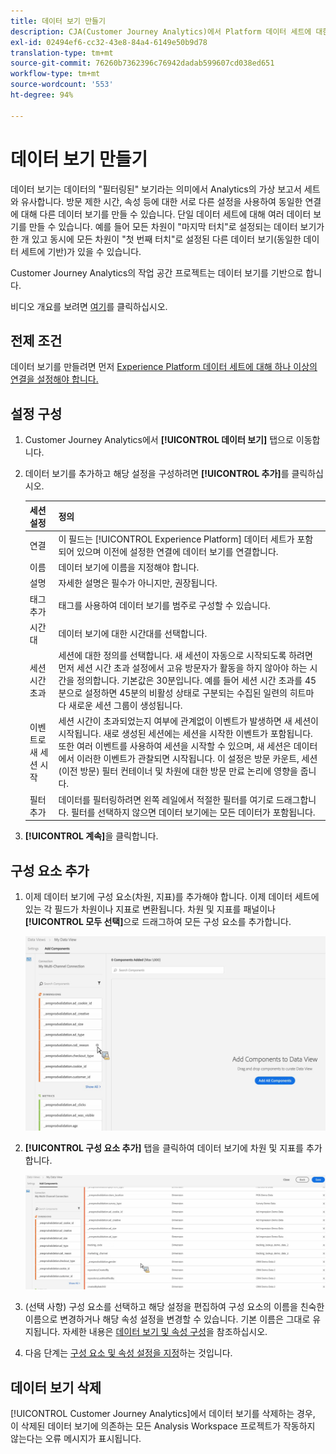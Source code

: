 ```yaml
---
title: 데이터 보기 만들기
description: CJA(Customer Journey Analytics)에서 Platform 데이터 세트에 대한 데이터 보기를 만드는 방법에 대해 설명합니다.
exl-id: 02494ef6-cc32-43e8-84a4-6149e50b9d78
translation-type: tm+mt
source-git-commit: 76260b7362396c76942dadab599607cd038ed651
workflow-type: tm+mt
source-wordcount: '553'
ht-degree: 94%

---
```


# 데이터 보기 만들기

데이터 보기는 데이터의 &quot;필터링된&quot; 보기라는 의미에서 Analytics의 가상 보고서 세트와 유사합니다. 방문 제한 시간, 속성 등에 대한 서로 다른 설정을 사용하여 동일한 연결에 대해 다른 데이터 보기를 만들 수 있습니다. 단일 데이터 세트에 대해 여러 데이터 보기를 만들 수 있습니다. 예를 들어 모든 차원이 &quot;마지막 터치&quot;로 설정되는 데이터 보기가 한 개 있고 동시에 모든 차원이 &quot;첫 번째 터치&quot;로 설정된 다른 데이터 보기(동일한 데이터 세트에 기반)가 있을 수 있습니다.

Customer Journey Analytics의 작업 공간 프로젝트는 데이터 보기를 기반으로 합니다.

비디오 개요를 보려면 [여기](https://docs.adobe.com/content/help/en/platform-learn/tutorials/cja/basic-configuration-for-data-views.html)를 클릭하십시오.

## 전제 조건

데이터 보기를 만들려면 먼저 [Experience Platform 데이터 세트에 대해 하나 이상의 연결을 설정해야 합니다.](/help/connections/create-connection.md)

## 설정 구성

1. Customer Journey Analytics에서 **[!UICONTROL 데이터 보기]** 탭으로 이동합니다.

1. 데이터 보기를 추가하고 해당 설정을 구성하려면 **[!UICONTROL 추가]**&#x200B;를 클릭하십시오.

   | 세션 설정 | 정의 |
   |---|---|
   | 연결 | 이 필드는 [!UICONTROL Experience Platform] 데이터 세트가 포함되어 있으며 이전에 설정한 연결에 데이터 보기를 연결합니다. |
   | 이름 | 데이터 보기에 이름을 지정해야 합니다. |
   | 설명 | 자세한 설명은 필수가 아니지만, 권장됩니다. |
   | 태그 추가 | 태그를 사용하여 데이터 보기를 범주로 구성할 수 있습니다. |
   | 시간대 | 데이터 보기에 대한 시간대를 선택합니다. |
   | 세션 시간 초과 | 세션에 대한 정의를 선택합니다. 새 세션이 자동으로 시작되도록 하려면 먼저 세션 시간 초과 설정에서 고유 방문자가 활동을 하지 않아야 하는 시간을 정의합니다. 기본값은 30분입니다. 예를 들어 세션 시간 초과를 45분으로 설정하면 45분의 비활성 상태로 구분되는 수집된 일련의 히트마다 새로운 세션 그룹이 생성됩니다. <!--This setting impacts not only your visit counts, but also how visit filter containers are evaluated, and the visit expiration logic for any eVars expiring on visit. Decreasing the session timeout will likely increase the total number of visits in your reporting, while increasing the visit timeout will likely decrease the total number of visits in your reporting. This needs to be reviewed.--> |
   | 이벤트로 새 세션 시작 | 세션 시간이 초과되었는지 여부에 관계없이 이벤트가 발생하면 새 세션이 시작됩니다. 새로 생성된 세션에는 세션을 시작한 이벤트가 포함됩니다. 또한 여러 이벤트를 사용하여 세션을 시작할 수 있으며, 새 세션은 데이터에서 이러한 이벤트가 관찰되면 시작됩니다. 이 설정은 방문 카운트, 세션(이전 방문) 필터 컨테이너 및 차원에 대한 방문 만료 논리에 영향을 줍니다. |
   | 필터 추가 | 데이터를 필터링하려면 왼쪽 레일에서 적절한 필터를 여기로 드래그합니다. 필터를 선택하지 않으면 데이터 보기에는 모든 데이터가 포함됩니다. |

1. **[!UICONTROL 계속]**&#x200B;을 클릭합니다.

## 구성 요소 추가

1. 이제 데이터 보기에 구성 요소(차원, 지표)를 추가해야 합니다. 이제 데이터 세트에 있는 각 필드가 차원이나 지표로 변환됩니다. 차원 및 지표를 패널이나 **[!UICONTROL 모두 선택]**&#x200B;으로 드래그하여 모든 구성 요소를 추가합니다.

   ![](assets/add-all-components.png)

1. **[!UICONTROL 구성 요소 추가]** 탭을 클릭하여 데이터 보기에 차원 및 지표를 추가합니다.

   ![](assets/add-all-components2.png)

1. (선택 사항) 구성 요소를 선택하고 해당 설정을 편집하여 구성 요소의 이름을 친숙한 이름으로 변경하거나 해당 속성 설정을 변경할 수 있습니다. 기본 이름은 그대로 유지됩니다. 자세한 내용은 [데이터 보기 및 속성 구성](/help/data-views/configure-dataviews.md)을 참조하십시오.

1. 다음 단계는 [구성 요소 및 속성 설정을 지정](/help/data-views/configure-dataviews.md)하는 것입니다.

## 데이터 보기 삭제

[!UICONTROL Customer Journey Analytics]에서 데이터 보기를 삭제하는 경우, 이 삭제된 데이터 보기에 의존하는 모든 Analysis Workspace 프로젝트가 작동하지 않는다는 오류 메시지가 표시됩니다.
